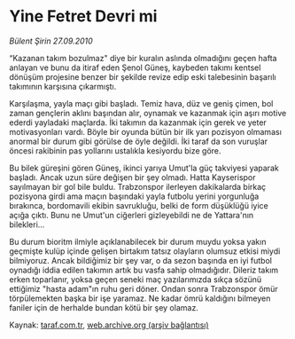 # Yine Fetret Devri mi

*Bülent Şirin 27.09.2010*

<div class="yazi"><p>“Kazanan takım bozulmaz" diye bir kuralın aslında olmadığını geçen hafta anlayan ve bunu da itiraf eden Şenol Güneş, kaybeden takımı kentsel dönüşüm projesine benzer bir şekilde revize edip eski talebesinin başarılı takımının karşısına çıkarmıştı.</p>
<p>Karşılaşma, yayla maçı gibi başladı. Temiz hava, düz ve geniş çimen, bol zaman gençlerin aklını başından alır, oynamak ve kazanmak için aşırı motive ederdi yayladaki maçlarda. İki takımın da kazanmak için gerek ve yeter motivasyonları vardı. Böyle bir oyunda bütün bir ilk yarı pozisyon olmaması anormal bir durum gibi görülse de öyle değildi. İki taraf da son vuruşlar öncesi rakibinin pas yollarını ustalıkla kesiyordu bize göre.</p>
<p>Bu bilek güreşini gören Güneş, ikinci yarıya Umut'la güç takviyesi yaparak başladı. Ancak uzun süre değişen bir şey olmadı. Hatta Kayserispor sayılmayan bir gol bile buldu. Trabzonspor ilerleyen dakikalarda birkaç pozisyona girdi ama maçın başındaki yayla futbolu yerini yorgunluğa bırakınca, bordomavili ekibin savrukluğu, belki de form düşüklüğü iyice açığa çıktı. Bunu ne Umut'un ciğerleri gizleyebildi ne de Yattara'nın bilekleri...</p>
<p>Bu durum bioritm ilmiyle açıklanabilecek bir durum muydu yoksa yakın geçmişte kulüp içinde gelişen birtakım tatsız olayların olumsuz etkisi miydi bilmiyoruz. Ancak bildiğimiz bir şey var, o da sezon başında en iyi futbol oynadığı iddia edilen takımın artık bu vasfa sahip olmadığıdır. Dileriz takım erken toparlanır, yoksa geçen seneki maç yazılarımızda sıkça sözünü ettiğimiz "hasta adam"ın ruhu geri döner. Ondan sonra Trabzonspor ömür törpülemekten başka bir işe yaramaz. Ne kadar ömrü kaldığını bilmeyen faniler için de herhalde bundan kötü bir şey olamaz.</p>
</div>

Kaynak: [taraf.com.tr](http://www.taraf.com.tr:80/bulent-sirin/makale-yine-fetret-devri-mi.htm), [web.archive.org (arşiv bağlantısı)](http://web.archive.org/web/20100929154455/http://www.taraf.com.tr:80/bulent-sirin/makale-yine-fetret-devri-mi.htm)
